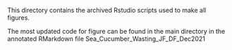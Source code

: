 This directory contains the archived Rstudio scripts used to make all figures. 

The most updated code for figure can be found in the main directory in the annotated RMarkdown file Sea_Cucumber_Wasting_JF_DF_Dec2021
